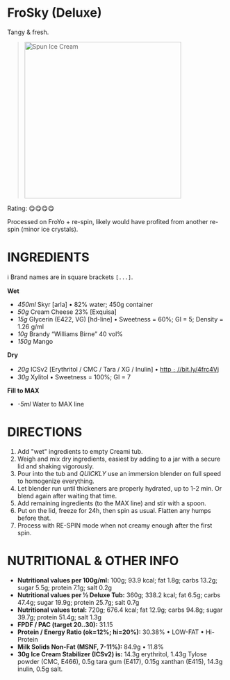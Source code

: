 # FroSky (Deluxe)

Tangy & fresh.

> <img width=360 alt="Spun Ice Cream" src="https://raw.githubusercontent.com/jhermann/ice-creamery/refs/heads/main/recipes/FroSky%20(Deluxe)/frosky-mango_2024-11-13.jpg" />

Rating: 😋😋😋😋

Processed on FroYo + re-spin, likely would have profited from another re-spin (minor ice crystals).

# INGREDIENTS

ℹ️ Brand names are in square brackets `[...]`.

**Wet**

  - _450ml_ Skyr [arla] • 82% water; 450g container
  - _50g_ Cream Cheese 23% [Exquisa]
  - _15g_ Glycerin (E422, VG) [hd-line] • Sweetness = 60%; GI = 5; Density = 1.26 g/ml
  - _10g_ Brandy “Williams Birne” 40 vol%
  - _150g_ Mango

**Dry**

  - _20g_ ICSv2 [Erythritol / CMC / Tara / XG / Inulin] • [http﹕//bit.ly/4frc4Vj](https://github.com/jhermann/ice-creamery/tree/main/recipes/Ice%20Cream%20Stabilizer%20%28ICS%29)
  - _30g_ Xylitol • Sweetness = 100%; GI = 7

**Fill to MAX**

  - _-5ml_ Water to MAX line

# DIRECTIONS

 1. Add "wet" ingredients to empty Creami tub.
 1. Weigh and mix dry ingredients, easiest by adding to a jar with a secure lid and shaking vigorously.
 1. Pour into the tub and *QUICKLY* use an immersion blender on full speed to homogenize everything.
 1. Let blender run until thickeners are properly hydrated, up to 1-2 min. Or blend again after waiting that time.
 1. Add remaining ingredients (to the MAX line) and stir with a spoon.
 1. Put on the lid, freeze for 24h, then spin as usual. Flatten any humps before that.
 1. Process with RE-SPIN mode when not creamy enough after the first spin.

# NUTRITIONAL & OTHER INFO
- **Nutritional values per 100g/ml:** 100g; 93.9 kcal; fat 1.8g; carbs 13.2g; sugar 5.5g; protein 7.1g; salt 0.2g
- **Nutritional values per ½ Deluxe Tub:** 360g; 338.2 kcal; fat 6.5g; carbs 47.4g; sugar 19.9g; protein 25.7g; salt 0.7g
- **Nutritional values total:** 720g; 676.4 kcal; fat 12.9g; carbs 94.8g; sugar 39.7g; protein 51.4g; salt 1.3g
- **FPDF / PAC (target 20..30):** 31.15
- **Protein / Energy Ratio (ok=12%; hi=20%):** 30.38% • LOW-FAT • Hi-Protein
- **Milk Solids Non-Fat (MSNF, 7-11%):** 84.9g • 11.8%
- **30g Ice Cream Stabilizer (ICSv2) is:** 14.3g erythritol, 1.43g Tylose powder (CMC, E466), 
0.5g tara gum (E417), 0.15g xanthan (E415),
14.3g inulin, 0.5g salt.

